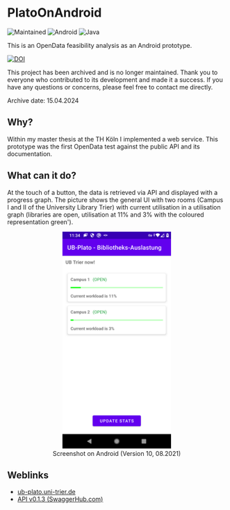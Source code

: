 # PlatoOnAndroid

![Maintained](https://img.shields.io/badge/maintained%3F-no!-red.svg?style=flat)
![Android](https://img.shields.io/badge/Android-3DDC84?style=for-the-badge&logo=android&logoColor=white&style=flat)
![Java](https://img.shields.io/badge/java-%23ED8B00.svg?style=for-the-badge&logo=openjdk&logoColor=white&style=flat)

This is an OpenData feasibility analysis as an Android prototype.

[![DOI](https://zenodo.org/badge/400756548.svg)](https://zenodo.org/badge/latestdoi/400756548)

This project has been archived and is no longer maintained.
Thank you to everyone who contributed to its development and made it a success.
If you have any questions or concerns, please feel free to contact me directly.

Archive date: 15.04.2024

## Why?

Within my master thesis at the TH Köln I implemented a web service. This prototype was the first
OpenData test against the public API and its documentation.

## What can it do?

At the touch of a button, the data is retrieved via API and displayed with a progress graph. The
picture shows the general UI with two rooms (Campus I and II of the University Library Trier) with
current utilisation in a utilisation graph (libraries are open, utilisation at 11% and 3% with the
coloured representation green').


<div align="center">
  <figure>
    <img src="misc/PlatoOnAndroid-Screenshot.png" 
         alt="Shows the general UI with two rooms (Campus I and II of the University Library Trier) with current utilisation in a utilisation graph (libraries are open, utilisation at 11% and 3% with the coloured representation green')."
         height="500px"
         width="250px"
         style="object-fit:contain;
                height: 500px;
                width: 250px;" 
        />
    <figcaption>Screenshot on Android (Version 10, 08.2021)</figcaption>
  </figure>
</div>

## Weblinks

- [ub-plato.uni-trier.de](ub-plato.uni-trier.de)
- [API v0.1.3 (SwaggerHub.com)](https://app.swaggerhub.com/apis-docs/deeagle/UB-Plato/0.1.3)
